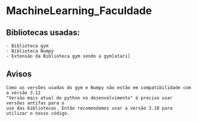 # MachineLearning_Faculdade

## Bibliotecas usadas:
    - Biblioteca gym
    - Biblioteca Numpy
    - Extensão da Biblioteca gym sendo a gym[atari]

## Avisos

    Como as versões usadas do gym e Numpy não estão em compatibilidade com a versão 3.12 
    "Versão mais atual do python no desenvolvimento" é preciso usar versões antifas para o 
    uso das bibliotecas. Então recomendamos usar a versão 3.10 para utilizar o nosso código.
